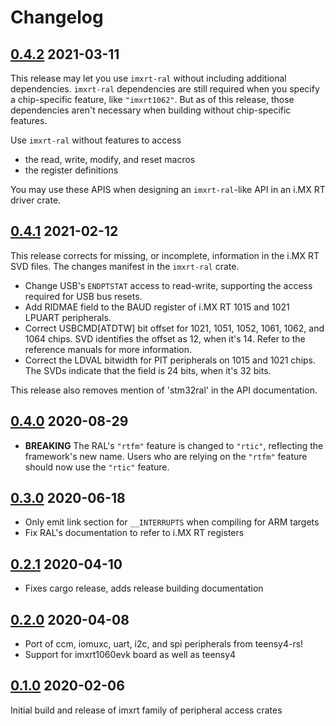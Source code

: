 # Changelog

## [0.4.2] 2021-03-11

This release may let you use `imxrt-ral` without including additional
dependencies. `imxrt-ral` dependencies are still required when you specify a
chip-specific feature, like `"imxrt1062"`. But as of this release, those
dependencies aren't necessary when building without chip-specific features.

Use `imxrt-ral` without features to access

- the read, write, modify, and reset macros
- the register definitions

You may use these APIS when designing an `imxrt-ral`-like API in an i.MX RT
driver crate.

## [0.4.1] 2021-02-12

This release corrects for missing, or incomplete, information in the i.MX RT
SVD files. The changes manifest in the `imxrt-ral` crate.

* Change USB's `ENDPTSTAT` access to read-write, supporting the access required
  for USB bus resets.
* Add RIDMAE field to the BAUD register of i.MX RT 1015 and 1021 LPUART
  peripherals.
* Correct USBCMD\[ATDTW\] bit offset for 1021, 1051, 1052, 1061, 1062, and 1064
  chips. SVD identifies the offset as 12, when it's 14. Refer to the reference
  manuals for more information.
* Correct the LDVAL bitwidth for PIT peripherals on 1015 and 1021 chips. The
  SVDs indicate that the field is 24 bits, when it's 32 bits.

This release also removes mention of 'stm32ral' in the API documentation.

## [0.4.0] 2020-08-29

* **BREAKING** The RAL's `"rtfm"` feature is changed to `"rtic"`, reflecting the framework's
  new name. Users who are relying on the `"rtfm"` feature should now use the `"rtic"` feature.

## [0.3.0] 2020-06-18

* Only emit link section for `__INTERRUPTS` when compiling for ARM targets
* Fix RAL's documentation to refer to i.MX RT registers

## [0.2.1] 2020-04-10

* Fixes cargo release, adds release building documentation

## [0.2.0] 2020-04-08

* Port of ccm, iomuxc, uart, i2c, and spi peripherals from teensy4-rs!
* Support for imxrt1060evk board as well as teensy4

## [0.1.0] 2020-02-06

Initial build and release of imxrt family of peripheral access crates

[Unreleased]: https://github.com/imxrt-rs/imxrt-ral/compare/0.4.0...HEAD
[0.4.2]: https://github.com/imxrt-rs/imxrt-ral/compare/0.4.1...0.4.2
[0.4.1]: https://github.com/imxrt-rs/imxrt-ral/compare/0.4.0...0.4.1
[0.4.0]: https://github.com/imxrt-rs/imxrt-ral/compare/0.3.0...0.4.0
[0.3.0]: https://github.com/imxrt-rs/imxrt-ral/compare/0.2.1...0.3.0
[0.2.1]: https://github.com/imxrt-rs/imxrt-ral/compare/0.2.0...0.2.1
[0.2.0]: https://github.com/imxrt-rs/imxrt-ral/compare/0.1.0...0.2.1
[0.1.0]: https://github.com/imxrt-rs/imxrt-ral/releases/tag/0.1.0
